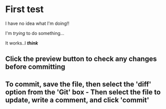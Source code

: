 # First test

I have no idea what I'm doing!!

I'm *trying* to do something...

It works..I ***think***

## Click the preview button to check any changes before committing

## To commit, save the file, then select the 'diff' option from the 'Git' box - Then select the file to update, write a comment, and click 'commit'
